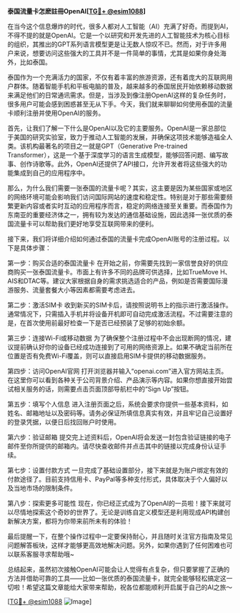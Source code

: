 **泰国流量卡怎麽註冊OpenAI[[TG💪+ @esim1088](https://t.me/s/esim1088)]**

在当今这个信息爆炸的时代，很多人都对人工智能（AI）充满了好奇。而提到AI，不得不提的就是OpenAI。它是一个以研究和开发先进的人工智能技术为核心目标的组织，其推出的GPT系列语言模型更是让无数人惊叹不已。然而，对于许多用户来说，想要访问这些强大的工具并不是一件简单的事情，尤其是如果你身处海外，比如泰国。

泰国作为一个充满活力的国家，不仅有着丰富的旅游资源，还有着庞大的互联网用户群体。随着智能手机和平板电脑的普及，越来越多的泰国居民开始依赖移动数据来满足他们的日常通讯需求。但是，当涉及到像注册OpenAI这样的复杂任务时，很多用户可能会感到困惑甚至无从下手。今天，我们就来聊聊如何使用泰国的流量卡顺利注册并使用OpenAI的服务。

首先，让我们了解一下什么是OpenAI以及它的主要服务。OpenAI是一家总部位于美国的研究实验室，致力于推动人工智能的发展，并确保这项技术能够造福全人类。该机构最著名的项目之一就是GPT（Generative Pre-trained Transformer），这是一个基于深度学习的语言生成模型，能够回答问题、编写故事、创作诗歌等。此外，OpenAI还提供了API接口，允许开发者将这些强大的功能集成到自己的应用程序中。

那么，为什么我们需要一张泰国的流量卡呢？其实，这主要是因为某些国家或地区的网络环境可能会影响我们访问国际网站的速度和稳定性。特别是对于那些需要频繁更新内容或者实时互动的应用程序而言，稳定的网络连接至关重要。而泰国作为东南亚的重要经济体之一，拥有较为发达的通信基础设施，因此选择一张优质的泰国流量卡可以帮助我们更好地享受互联网带来的便利。

接下来，我们将详细介绍如何通过泰国的流量卡完成OpenAI账号的注册过程。以下是具体步骤：

第一步：购买合适的泰国流量卡
在开始之前，你需要先找到一家信誉良好的供应商购买一张泰国流量卡。市面上有许多不同的品牌可供选择，比如TrueMove H、AIS和DTAC等。建议大家根据自身的需求挑选适合的产品，例如是否需要国际漫游服务、流量套餐大小等因素都需要考虑进去。

第二步：激活SIM卡
收到新买的SIM卡后，请按照说明书上的指示进行激活操作。通常情况下，只需插入手机并将设备开机即可自动完成激活流程。不过需要注意的是，在首次使用前最好检查一下是否已经预装了足够的初始余额。

第三步：连接Wi-Fi或移动数据
为了确保整个注册过程中不会出现断网的情况，建议提前确认好你的设备已经成功连接到了可用的网络资源上。如果不确定当前所在位置是否有免费Wi-Fi覆盖，则可以直接启用SIM卡提供的移动数据服务。

第四步：访问OpenAI官网
打开浏览器并输入“openai.com”进入官方网站主页。在这里你可以看到各种关于公司背景介绍、产品演示等内容。如果你想直接开始尝试相关服务的话，则需要点击页面顶部导航栏中的“Sign Up”按钮。

第五步：填写个人信息
进入注册页面之后，系统会要求你提供一些基本资料，如姓名、邮箱地址以及密码等。请务必保证所填信息真实有效，并且牢记自己设置好的登录凭据，以便日后找回账户时使用。

第六步：验证邮箱
提交完上述资料后，OpenAI将会发送一封包含验证链接的电子邮件至你所提供的邮箱内。请尽快查收邮件并点击其中的链接以完成身份认证手续。

第七步：设置付款方式
一旦完成了基础设置部分，接下来就是为账户绑定有效的付款途径了。目前支持信用卡、PayPal等多种支付形式，具体取决于个人偏好以及当地市场的限制条件。

第八步：探索更多可能性
现在，你已经正式成为了OpenAI的一员啦！接下来就可以尽情地探索这个奇妙的世界了。无论是训练自定义模型还是利用现成API构建创新解决方案，都将为你带来前所未有的体验！

最后提醒一下，在整个操作过程中一定要保持耐心，并且随时关注官方指南及常见问题解答板块，这样才能够更高效地解决问题。另外，如果你遇到了任何困难也可以联系客服寻求帮助哦~

总结起来，虽然初次接触OpenAI可能会让人觉得有点复杂，但只要掌握了正确的方法并借助可靠的工具——比如一张优质的泰国流量卡，就完全能够轻松搞定这一切啦！希望这篇文章能给大家带来帮助，祝各位都能顺利开启属于自己的AI之旅～

[[TG💪+ @esim1088](https://t.me/s/esim1088) ![Image](https://i.postimg.cc/4NQfJmqS/Snipaste-2025-05-13-00-14-12.png)]